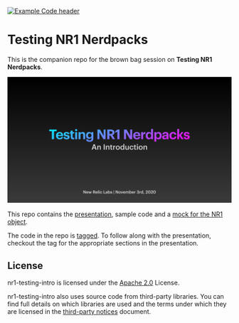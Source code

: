 [![Example Code header](https://github.com/newrelic/opensource-website/raw/master/src/images/categories/Example_Code.png)](https://opensource.newrelic.com/oss-category/#example-code)

# Testing NR1 Nerdpacks

This is the companion repo for the brown bag session on **Testing NR1 Nerdpacks**.

[![screenshot of presentation](screenshot.png)](slides.pdf)

This repo contains the [presentation](slides.pdf), sample code and a [mock for the NR1 object](__mocks__).

The code in the repo is [tagged](tags). To follow along with the presentation, checkout the tag for the appropriate sections in the presentation.

## License
nr1-testing-intro is licensed under the [Apache 2.0](http://apache.org/licenses/LICENSE-2.0.txt) License.

nr1-testing-intro also uses source code from third-party libraries. You can find full details on which libraries are used and the terms under which they are licensed in the [third-party notices](THIRD_PARTY_NOTICES.md) document.
